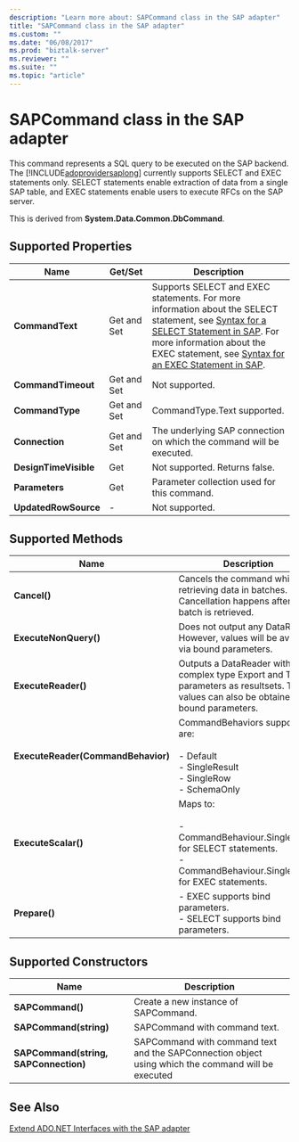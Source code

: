 ```yaml
---
description: "Learn more about: SAPCommand class in the SAP adapter"
title: "SAPCommand class in the SAP adapter"
ms.custom: ""
ms.date: "06/08/2017"
ms.prod: "biztalk-server"
ms.reviewer: ""
ms.suite: ""
ms.topic: "article"
---
```

# SAPCommand class in the SAP adapter
This command represents a SQL query to be executed on the SAP backend. The [!INCLUDE[adoprovidersaplong](../../includes/adoprovidersaplong-md.md)] currently supports SELECT and EXEC statements only. SELECT statements enable extraction of data from a single SAP table, and EXEC statements enable users to execute RFCs on the SAP server.  
  
 This is derived from **System.Data.Common.DbCommand**.  
  
## Supported Properties  
  
|Name|Get/Set|Description|  
|----------|--------------|-----------------|  
|**CommandText**|Get and Set|Supports SELECT and EXEC statements. For more information about the SELECT statement, see [Syntax for a SELECT Statement in SAP](../../adapters-and-accelerators/adapter-sap/syntax-for-a-select-statement-in-sap.md). For more information about the EXEC statement, see [Syntax for an EXEC Statement in SAP](../../adapters-and-accelerators/adapter-sap/syntax-for-an-exec-statement-in-sap.md).|  
|**CommandTimeout**|Get and Set|Not supported.|  
|**CommandType**|Get and Set|CommandType.Text supported.|  
|**Connection**|Get and Set|The underlying SAP connection on which the command will be executed.|  
|**DesignTimeVisible**|Get|Not supported. Returns false.|  
|**Parameters**|Get|Parameter collection used for this command.|  
|**UpdatedRowSource**|-|Not supported.|  
  
## Supported Methods  
  
|Name|Description|  
|----------|-----------------|  
|**Cancel()**|Cancels the command while retrieving data in batches. Cancellation happens after a batch is retrieved.|  
|**ExecuteNonQuery()**|Does not output any DataReader. However, values will be available via bound parameters.|  
|**ExecuteReader()**|Outputs a DataReader with all complex type Export and Table parameters as resultsets. The values can also be obtained via bound parameters.|  
|**ExecuteReader(CommandBehavior)**|CommandBehaviors supported are:<br /><br /> -   Default<br />-   SingleResult<br />-   SingleRow<br />-   SchemaOnly|  
|**ExecuteScalar()**|Maps to:<br /><br /> -   CommandBehaviour.SingleRow for SELECT statements.<br />-   CommandBehaviour.SingleResult for EXEC statements.|  
|**Prepare()**|-   EXEC supports bind parameters.<br />-   SELECT supports bind parameters.|  
  
## Supported Constructors  
  
|Name|Description|  
|----------|-----------------|  
|**SAPCommand()**|Create a new instance of SAPCommand.|  
|**SAPCommand(string)**|SAPCommand with command text.|  
|**SAPCommand(string, SAPConnection)**|SAPCommand with command text and the SAPConnection object using which the command will be executed|  
  
## See Also  
 [Extend ADO.NET Interfaces with the SAP adapter](../../adapters-and-accelerators/adapter-sap/extend-ado-net-interfaces-with-the-sap-adapter.md)
